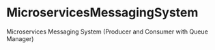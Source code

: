 # MicroservicesMessagingSystem
Microservices Messaging System (Producer and Consumer with Queue Manager)
